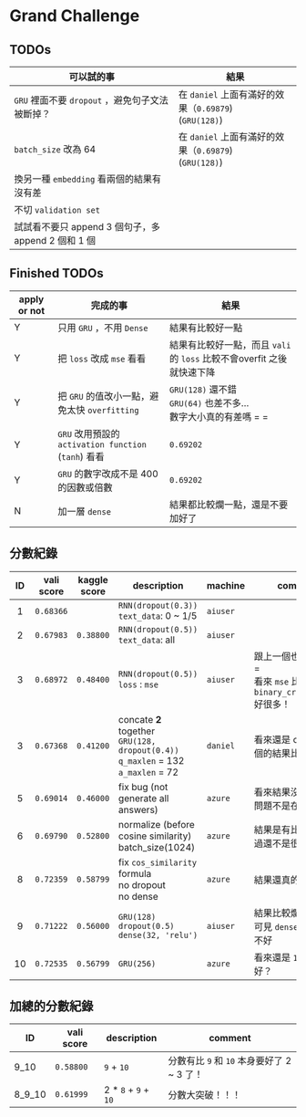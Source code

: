 # Grand Challenge

## TODOs

| 可以試的事                                  | 結果                                       |
| -------------------------------------- | ---------------------------------------- |
| `GRU` 裡面不要 `dropout` ，避免句子文法被斷掉？       | 在 `daniel` 上面有滿好的效果（`0.69879`)<br>(`GRU(128)`) |
| `batch_size` 改為 64                     | 在 `daniel` 上面有滿好的效果（`0.69879`)<br>(`GRU(128)`) |
| 換另一種 `embedding` 看兩個的結果有沒有差            |                                          |
| 不切 `validation set`                    |                                          |
| 試試看不要只 append 3 個句子，多 append  2 個和 1 個 |                                          |

## Finished TODOs

| apply or not | 完成的事                                     | 結果                                       |
| ------------ | ---------------------------------------- | ---------------------------------------- |
| Y            | 只用 `GRU` ，不用 `Dense`                     | 結果有比較好一點                                 |
| Y            | 把 `loss` 改成 `mse` 看看                     | 結果有比較好一點，而且 `vali` 的 `loss` 比較不會overfit 之後就快速下降 |
| Y            | 把 `GRU` 的值改小一點，避免太快 `overfitting`        | `GRU(128)` 還不錯<br>`GRU(64)` 也差不多…<br>數字大小真的有差嗎 = = |
| Y            | `GRU` 改用預設的 `activation function` (`tanh`) 看看 | `0.69202`                                |
| Y            | `GRU` 的數字改成不是 400 的因數或倍數                 | `0.69202`                                |
| N            | 加一層 `dense`                              | 結果都比較爛一點，還是不要加好了                         |

## 分數紀錄

|  ID  | vali score | kaggle score | description                              | machine  | comment                                  |
| :--: | ---------- | ------------ | ---------------------------------------- | -------- | ---------------------------------------- |
|  1   | `0.68366`  |              | `RNN(dropout(0.3))`<br>`text_data`: 0 ~ 1/5 | `aiuser` |                                          |
|  2   | `0.67983`  | `0.38800`    | `RNN(dropout(0.5))`<br>`text_data`: all  | `aiuser` |                                          |
|  3   | `0.68972`  | `0.48400`    | `RNN(dropout(0.5))`<br>`loss` : `mse`    | `aiuser` | 跟上一個也差太多 = =<br>看來 `mse` 比 `binary_crossentropy` 好很多！ |
|  3   | `0.67368`  | `0.41200`    | concate **2** together<br>`GRU(128, dropout(0.4))`<br>`q_maxlen` = 132<br>`a_maxlen` = 72 | `daniel` | 看來還是 concate 3 個的結果比較好！                  |
|  5   | `0.69014`  | `0.46000`    | fix bug (not generate all answers)       | `azure`  | 看來結果沒差太多，問題不是在這裡                         |
|  6   | `0.69790`  | `0.52800`    | normalize (before cosine similarity)<br>batch_size(1024) | `azure`  | 結果是有比較好，不過還不是很OK…                        |
|  8   | `0.72359`  | `0.58799`    | fix `cos_similarity` formula<br>no dropout<br>no dense | `azure`  | 結果還真的變好了…                                |
|  9   | `0.71222`  | `0.56000`    | `GRU(128)`<br>`dropout(0.5)`<br>`dense(32, 'relu')` | `aiuser` | 結果比較爛<br>可見 `dense` 的效果並不好               |
|  10  | `0.72535`  | `0.56799`    | `GRU(256)`                               | `azure`  | 看來還是 `128` 比較好？                          |

## 加總的分數紀錄

| ID       | vali score | description          | comment                        |
| -------- | ---------- | -------------------- | ------------------------------ |
| 9\_10    | `0.58800`  | `9` + `10`           | 分數有比 `9` 和 `10` 本身要好了 2 ~ 3 了！ |
| 8\_9\_10 | `0.61999`  | 2 * `8` + `9` + `10` | 分數大突破！！！                       |

